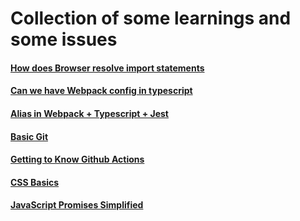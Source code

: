 # Collection of some learnings and some issues

#### [How does Browser resolve import statements](browser-import/README.md)

#### [Can we have Webpack config in typescript](WEBPACK.md#webpack-config-typescript)

#### [Alias in Webpack + Typescript + Jest](WEBPACK.md#alias-with-webpack-and-typescript)

#### [Basic Git](BASICGIT.md)

#### [Getting to Know Github Actions](Actions.md)

#### [CSS Basics](CSSBASICS.md)

#### [JavaScript Promises Simplified](PROMISES.md)
